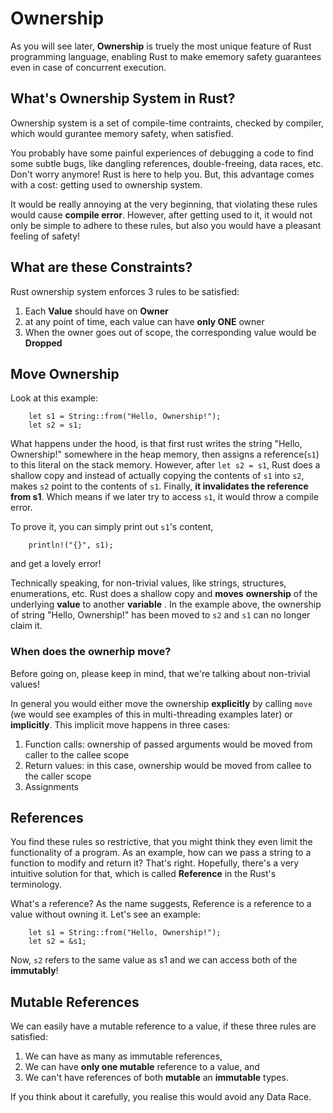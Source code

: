 # Ownership

As you will see later, **Ownership** is truely the most unique feature of Rust programming language, enabling Rust to make ememory safety guarantees even in case of concurrent execution.

## What's Ownership System in Rust?

Ownership system is a set of compile-time contraints, checked by compiler, which would gurantee memory safety, when satisfied. 

You probably have some painful experiences of debugging a code to find some subtle bugs, like dangling references, double-freeing, data races, etc. Don't worry anymore! Rust is here to help you. But, this advantage comes with a cost: getting used to ownership system. 

It would be really annoying at the very beginning, that violating these rules would cause **compile error**. However, after getting used to it, it would not only be simple to adhere to these rules, but also you would have a pleasant feeling of safety!

## What are these Constraints?

Rust ownership system enforces 3 rules to be satisfied:
1. Each **Value** should have on **Owner**
2. at any point of time, each value can have **only ONE** owner
3. When the owner goes out of scope, the corresponding value would be **Dropped**

## Move Ownership

Look at this example:

```
	let s1 = String::from("Hello, Ownership!");
	let s2 = s1;

```

What happens under the hood, is that first rust writes the string "Hello, Ownership!" somewhere in the heap memory, then assigns a reference(`s1`) to this literal on the stack memory. However, after `let s2 = s1`, Rust does a shallow copy and instead of actually copying the contents of `s1` into `s2`, makes `s2` point to the contents of `s1`. Finally, **it invalidates the reference from s1**. Which means if we later try to access `s1`, it would throw a compile error.


To prove it, you can simply print out `s1`'s content,

```
	println!("{}", s1);
```

and get a lovely error!


Technically speaking, for non-trivial values, like strings, structures, enumerations, etc. Rust does a shallow copy and **moves** **ownership** of the underlying **value** to another **variable** . In the example above, the ownership of string "Hello, Ownership!" has been moved to `s2` and `s1` can no longer claim it.


### When does the ownerhip move?

Before going on, please keep in mind, that we're talking about non-trivial values!

In general you would either move the ownership **explicitly** by calling `move` (we would see examples of this in multi-threading examples later) or **implicitly**. This implicit move happens in three cases:
1. Function calls: ownership of passed arguments would be moved from caller to the callee scope
2. Return values: in this case, ownership would be moved from callee to the caller scope
3. Assignments

## References
You find these rules so restrictive, that you might think they even limit the functionality of a program. As an example, how can we pass a string to a function to modify and return it? That's right. Hopefully, there's a very intuitive solution for that, which is called **Reference** in the Rust's terminology.

What's a reference? As the name suggests, Reference is a reference to a value without owning it. Let's see an example:

```
	let s1 = String::from("Hello, Ownership!");
	let s2 = &s1;
```
Now, `s2` refers to the same value as s1 and we can access both of the **immutably**!

## Mutable References
We can easily have a mutable reference to a value, if these three rules are satisfied:

1. We can have as many as immutable references,
2. We can have **only one mutable** reference to a value, and
3. We can't have references of both **mutable** an **immutable** types.

If you think about it carefully, you realise this would avoid any Data Race.